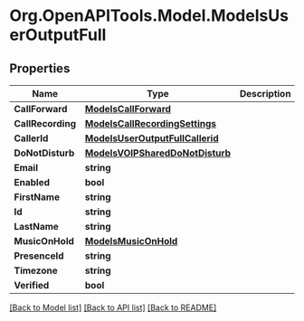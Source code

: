 # Org.OpenAPITools.Model.ModelsUserOutputFull

## Properties

Name | Type | Description | Notes
------------ | ------------- | ------------- | -------------
**CallForward** | [**ModelsCallForward**](ModelsCallForward.md) |  | [optional] 
**CallRecording** | [**ModelsCallRecordingSettings**](ModelsCallRecordingSettings.md) |  | [optional] 
**CallerId** | [**ModelsUserOutputFullCallerid**](ModelsUserOutputFullCallerid.md) |  | [optional] 
**DoNotDisturb** | [**ModelsVOIPSharedDoNotDisturb**](ModelsVOIPSharedDoNotDisturb.md) |  | [optional] 
**Email** | **string** |  | [optional] 
**Enabled** | **bool** |  | [optional] 
**FirstName** | **string** |  | [optional] 
**Id** | **string** |  | [optional] 
**LastName** | **string** |  | [optional] 
**MusicOnHold** | [**ModelsMusicOnHold**](ModelsMusicOnHold.md) |  | [optional] 
**PresenceId** | **string** |  | [optional] 
**Timezone** | **string** |  | [optional] 
**Verified** | **bool** |  | [optional] 

[[Back to Model list]](../README.md#documentation-for-models) [[Back to API list]](../README.md#documentation-for-api-endpoints) [[Back to README]](../README.md)

